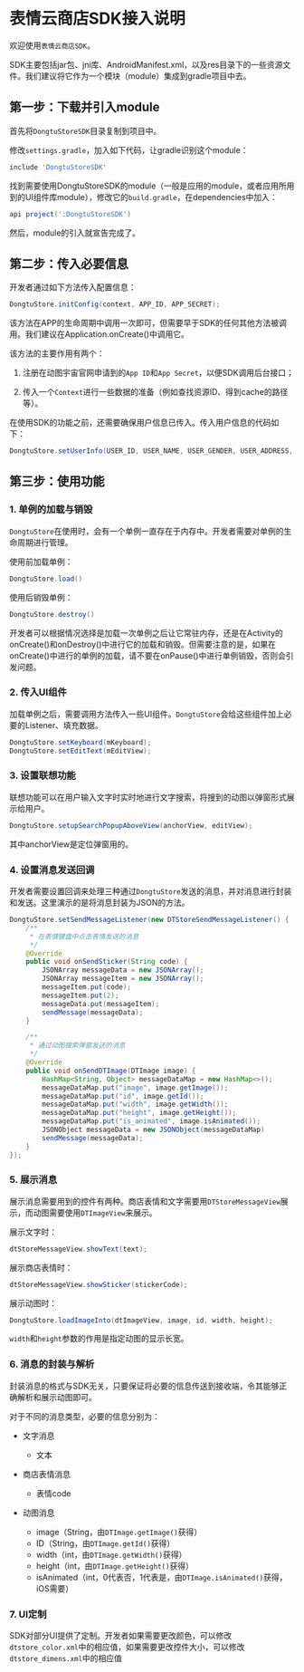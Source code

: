 # 表情云商店SDK接入说明

欢迎使用`表情云商店SDK`。

SDK主要包括jar包、jni库、AndroidManifest.xml，以及res目录下的一些资源文件。我们建议将它作为一个模块（module）集成到gradle项目中去。

## 第一步：下载并引入module

首先将`DongtuStoreSDK`目录复制到项目中。

修改`settings.gradle`，加入如下代码，让gradle识别这个module：

```groovy
include 'DongtuStoreSDK'
```

找到需要使用DongtuStoreSDK的module（一般是应用的module，或者应用所用到的UI组件库module），修改它的`build.gradle`，在dependencies中加入：

```groovy
api project(':DongtuStoreSDK')
```

然后，module的引入就宣告完成了。

## 第二步：传入必要信息

开发者通过如下方法传入配置信息：

```java
DongtuStore.initConfig(context, APP_ID, APP_SECRET);
```

该方法在APP的生命周期中调用一次即可，但需要早于SDK的任何其他方法被调用。我们建议在Application.onCreate()中调用它。

该方法的主要作用有两个：

1. 注册在动图宇宙官网申请到的`App ID`和`App Secret`，以便SDK调用后台接口；

2. 传入一个`Context`进行一些数据的准备（例如查找资源ID、得到cache的路径等）。

在使用SDK的功能之前，还需要确保用户信息已传入。传入用户信息的代码如下：

```java
DongtuStore.setUserInfo(USER_ID, USER_NAME, USER_GENDER, USER_ADDRESS, USER_EMAIL, USER_PHONE, EXTRA_INFO);
```

## 第三步：使用功能

### 1. 单例的加载与销毁

`DongtuStore`在使用时，会有一个单例一直存在于内存中。开发者需要对单例的生命周期进行管理。

使用前加载单例：

```java
DongtuStore.load()
```

使用后销毁单例：

```java
DongtuStore.destroy()
```

开发者可以根据情况选择是加载一次单例之后让它常驻内存，还是在Activity的onCreate()和onDestroy()中进行它的加载和销毁。但需要注意的是，如果在onCreate()中进行的单例的加载，请不要在onPause()中进行单例销毁，否则会引发问题。

### 2. 传入UI组件

加载单例之后，需要调用方法传入一些UI组件。`DongtuStore`会给这些组件加上必要的Listener、填充数据。

```java
DongtuStore.setKeyboard(mKeyboard);
DongtuStore.setEditText(mEditView);
```

### 3. 设置联想功能

联想功能可以在用户输入文字时实时地进行文字搜索，将搜到的动图以弹窗形式展示给用户。

```java
DongtuStore.setupSearchPopupAboveView(anchorView, editView);
```

其中anchorView是定位弹窗用的。

### 4. 设置消息发送回调

开发者需要设置回调来处理三种通过`DongtuStore`发送的消息，并对消息进行封装和发送。这里演示的是将消息封装为JSON的方法。

```java
DongtuStore.setSendMessageListener(new DTStoreSendMessageListener() {
    /**
     * 在表情键盘中点击表情发送的消息
     */
    @Override
    public void onSendSticker(String code) {
        JSONArray messageData = new JSONArray();
        JSONArray messageItem = new JSONArray();
        messageItem.put(code);
        messageItem.put(2);
        messageData.put(messageItem);
        sendMessage(messageData);
    }

    /**
     * 通过动图搜索弹窗发送的消息
     */
    @Override
    public void onSendDTImage(DTImage image) {
        HashMap<String, Object> messageDataMap = new HashMap<>();
        messageDataMap.put("image", image.getImage());
        messageDataMap.put("id", image.getId());
        messageDataMap.put("width", image.getWidth());
        messageDataMap.put("height", image.getHeight());
        messageDataMap.put("is_animated", image.isAnimated());
        JSONObject messageData = new JSONObject(messageDataMap)
        sendMessage(messageData);
    }
});
```
### 5. 展示消息

展示消息需要用到的控件有两种。商店表情和文字需要用`DTStoreMessageView`展示，而动图需要使用`DTImageView`来展示。

展示文字时：

```java
dtStoreMessageView.showText(text);
```

展示商店表情时：

```java
dtStoreMessageView.showSticker(stickerCode);
```

展示动图时：

```java
DongtuStore.loadImageInto(dtImageView, image, id, width, height);
```

`width`和`height`参数的作用是指定动图的显示长宽。

### 6. 消息的封装与解析

封装消息的格式与SDK无关，只要保证将必要的信息传送到接收端，令其能够正确解析和展示动图即可。

对于不同的消息类型，必要的信息分别为：

* 文字消息
    * 文本

* 商店表情消息
    * 表情code

* 动图消息
    * image（String，由`DTImage.getImage()`获得）
    * ID（String，由`DTImage.getId()`获得）
    * width（int，由`DTImage.getWidth()`获得）
    * height（int，由`DTImage.getHeight()`获得）
    * isAnimated（int，0代表否，1代表是，由`DTImage.isAnimated()`获得，iOS需要）

### 7. UI定制

SDK对部分UI提供了定制。开发者如果需要更改颜色，可以修改`dtstore_color.xml`中的相应值，如果需要更改控件大小，可以修改`dtstore_dimens.xml`中的相应值
